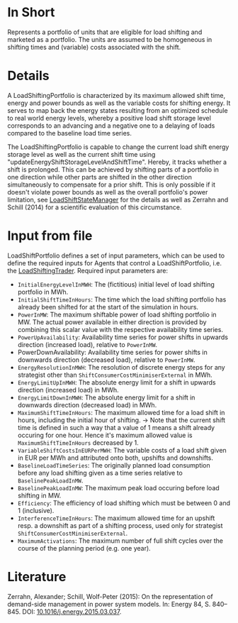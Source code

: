 # In Short

Represents a portfolio of units that are eligible for load shifting and marketed as a portfolio.
The units are assumed to be homogeneous in shifting times and (variable) costs associated with the shift.

# Details

A LoadShiftingPortfolio is characterized by its maximum allowed shift time, energy and power bounds as well as the variable costs for shifting energy.
It serves to map back the energy states resulting from an optimized schedule to real world energy levels, whereby a positive load shift storage level corresponds to an advancing and a negative one to a delaying of loads compared to the baseline load time series.

The LoadShiftingPortfolio is capable to change the current load shift energy storage level as well as the current shift time using "updateEnergyShiftStorageLevelAndShiftTime". Hereby, it tracks whether a shift is prolonged. This can be achieved by shifting parts of a portfolio in one direction while other parts are shifted in the other direction simultaneously to compensate for a prior shift. This is only possible if it doesn't violate power bounds as well as the overall portfolio's power limitation, see [LoadShiftStateManager](./LoadShiftStateManager) for the details as well as Zerrahn and Schill (2014) for a scientific evaluation of this circumstance.

# Input from file

LoadShiftPortfolio defines a set of input parameters, which can be used to define the required inputs for Agents that control a LoadShiftPortfolio, i.e. the [LoadShiftingTrader](../Agents/LoadShiftingTrader.md).
Required input parameters are:

* `InitialEnergyLevelInMWH`: The (fictitious) initial level of load shifting portfolio in MWh.
* `InitialShiftTimeInHours`: The time which the load shifting portfolio has already been shifted for at the start of the simulation in hours.
* `PowerInMW`: The maximum shiftable power of load shifting portfolio in MW. The actual power available in either direction is provided by combining this scalar value with the respective availability time series.
* `PowerUpAvailability`: Availability time series for power shifts in upwards direction (increased load), relative to `PowerInMW`.
* PowerDownAvailability: Availability time series for power shifts in downwards direction (decreased load), relative to `PowerInMW`.
* `EnergyResolutionInMWH`: The resolution of discrete energy steps for any strategist other than `ShiftConsumerCostMinimiserExternal` in MWh.
* `EnergyLimitUpInMWH`: The absolute energy limit for a shift in upwards direction (increased load) in MWh.
* `EnergyLimitDownInMWH`: The absolute energy limit for a shift in downwards direction (decreased load) in MWh.
* `MaximumShiftTimeInHours`: The maximum allowed time for a load shift in hours, including the initial hour of shifting. &rarr; Note that the current shift time is defined in such a way that a value of 1 means a shift already occuring for one hour. Hence it's maximum allowed value is `MaximumShiftTimeInHours` decreased by 1.
* `VariableShiftCostsInEURPerMWH`: The variable costs of a load shift given in EUR per MWh and attributed onto both, upshifts and downshifts.
* `BaselineLoadTimeSeries`: The originally planned load consumption before any load shifting given as a time series relative to `BaselinePeakLoadInMW`.
* `BaselinePeakLoadInMW`: The maximum peak load occuring before load shifting in MW.
* `Efficiency`: The efficiency of load shifting which must be between 0 and 1 (inclusive).
* `InterferenceTimeInHours`: The maximum allowed time for an upshift resp. a downshift as part of a shifting process, used only for strategist `ShiftConsumerCostMinimiserExternal`.
* `MaximumActivations`: The maximum number of full shift cycles over the course of the planning period (e.g. one year).

# Literature

Zerrahn, Alexander; Schill, Wolf-Peter (2015): On the representation of demand-side management in power system models. In: Energy 84, S. 840–845. DOI: [10.1016/j.energy.2015.03.037](https://doi.org/10.1016/j.energy.2015.03.037).